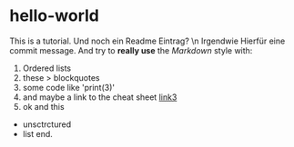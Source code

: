 # hello-world
This is a tutorial.
Und noch ein Readme Eintrag? \n
Irgendwie Hierfür eine commit message.
And try to **really use** the *Markdown* style with:
1. Ordered lists
2. these > blockquotes
3. some code like 'print(3)' 
4. and maybe a link to the cheat sheet [link3](https://www.markdownguide.org/cheat-sheet/)
5. ok
and this
- unsctrctured
- list
end.
